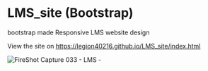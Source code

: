 # LMS_site (Bootstrap)
bootstrap made Responsive LMS website design 

View the site on https://legion40216.github.io/LMS_site/index.html

![FireShot Capture 033 - LMS - ](https://user-images.githubusercontent.com/47054385/154867714-cf175c3f-c3a4-4d36-9a3a-e86476904c3a.png)
